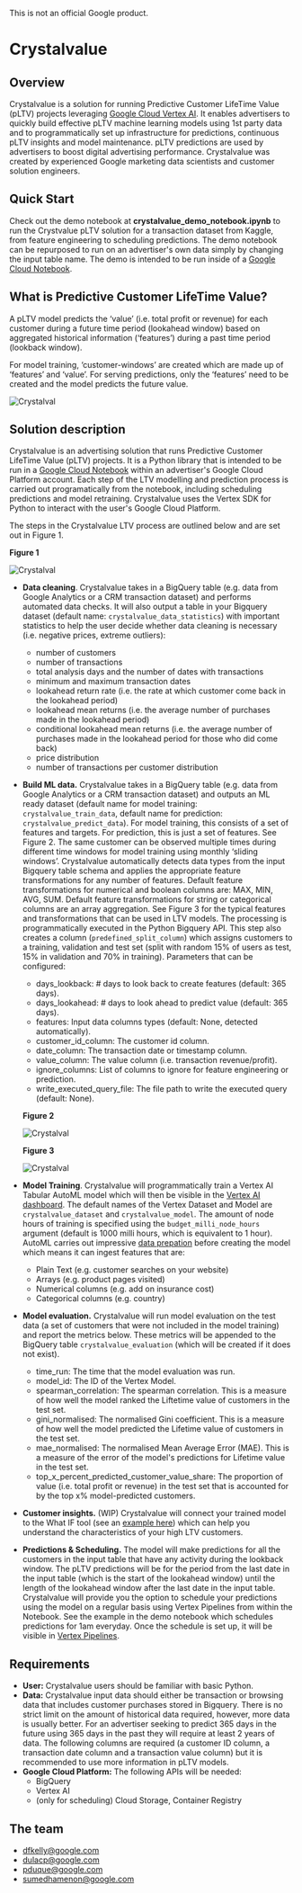 This is not an official Google product.

# Crystalvalue

## Overview

Crystalvalue is a solution for running Predictive Customer LifeTime Value (pLTV) projects leveraging [Google Cloud Vertex AI](https://cloud.google.com/vertex-ai). It enables advertisers to quickly build effective pLTV machine learning models using 1st party data and to programmatically set up infrastructure for predictions, continuous pLTV insights and model maintenance. pLTV predictions are used by advertisers to boost digital advertising performance. Crystalvalue was created by experienced Google marketing data scientists and customer solution engineers.


## Quick Start

Check out the demo notebook at **crystalvalue_demo_notebook.ipynb** to run the Crystvalue pLTV solution for a transaction dataset from Kaggle, from feature engineering to scheduling predictions. The demo notebook can be repurposed to run on an advertiser's own data simply by changing the input table name. The demo is intended to be run inside of a [Google Cloud Notebook](https://cloud.google.com/vertex-ai/docs/general/notebooks).

## What is Predictive Customer LifeTime Value?

A pLTV model predicts the ‘value’ (i.e. total profit or revenue) for each customer during a future time period (lookahead window) based on aggregated historical information (‘features’) during a past time period (lookback window).

For model training, ‘customer-windows’ are created which are made up of ‘features’ and ‘value’. For serving predictions, only the ‘features’ need to be created and the model predicts the future value.

  ![Crystalval](https://screenshot.googleplex.com/BR7QoBzQnv8CRL5.png)



## Solution description

Crystalvalue is an advertising solution that runs Predictive Customer LifeTime Value (pLTV) projects. It is a Python library that is intended to be run in a [Google Cloud Notebook](https://cloud.google.com/vertex-ai/docs/general/notebooks) within an advertiser's Google Cloud Platform account. Each step of the LTV modelling and prediction process is carried out programatically from the notebook, including scheduling predictions and model retraining. Crystalvalue uses the Vertex SDK for Python to interact with the user's Google Cloud Platform.

The steps in the Crystalvalue LTV process are outlined below and are set out in Figure 1.

**Figure 1**

  ![Crystalval](https://screenshot.googleplex.com/4xGe5uQ4z7jQMEZ.png)

* **Data cleaning**. Crystalvalue takes in a BigQuery table (e.g. data from Google Analytics or a CRM transaction dataset) and performs automated data checks. It will also output a table in your Bigquery dataset (default name: `crystalvalue_data_statistics`) with important statistics to help the user decide whether data cleaning is necessary (i.e. negative prices, extreme outliers):
  * number of customers
  * number of transactions
  * total analysis days and the number of dates with transactions
  * minimum and maximum transaction dates
  * lookahead return rate (i.e. the rate at which customer come back in the lookahead period)
  * lookahead mean returns (i.e. the average number of purchases made in the lookahead period)
  * conditional lookahead mean returns (i.e. the average number of purchases made in the lookahead period for those who did come back)
  * price distribution
  * number of transactions per customer distribution

* **Build ML data.** Crystalvalue takes in a BigQuery table (e.g. data from Google Analytics or a CRM transaction dataset) and outputs an ML ready dataset (default name for model training: `crystalvalue_train_data`, default name for prediction: `crystalvalue_predict_data`). For model training, this consists of a set of features and targets. For prediction, this is just a set of features. See Figure 2. The same customer can be observed multiple times during different time windows for model training using monthly ‘sliding windows’. Crystalvalue automatically detects data types from the input Bigquery table schema and applies the appropriate feature transformations for any number of features. Default feature transformations for numerical and boolean columns are: MAX, MIN, AVG, SUM. Default feature transformations for string or categorical columns are an array aggregation. See Figure 3 for the typical features and transformations that can be used in LTV models. The processing is programmatically executed in the Python Bigquery API. This step also creates a column (`predefined_split_column`) which assigns customers to a training, validation and test set (split with random 15% of users as test, 15% in validation and 70% in training). Parameters that can be configured:
  *  days_lookback: # days to look back to create features (default: 365 days).
  *  days_lookahead: # days to look ahead to predict value (default: 365 days).
  *  features: Input data columns types (default: None, detected automatically).
  *  customer_id_column: The customer id column.
  *  date_column: The transaction date or timestamp column.
  *  value_column: The value column (i.e. transaction revenue/profit).
  *  ignore_columns: List of columns to ignore for feature engineering or prediction.
  *  write_executed_query_file: The file path to write the executed query (default: None).

  **Figure 2**

  ![Crystalval](https://screenshot.googleplex.com/645o76szJkYPVZg.png)


  **Figure 3**

  ![Crystalval](https://screenshot.googleplex.com/64VJyTq9WiU6Fpp.png)

* **Model Training**. Crystalvalue will programmatically train a Vertex AI Tabular AutoML model which will then be visible in the [Vertex AI dashboard](https://console.cloud.google.com/vertex-ai). The default names of the Vertex Dataset and Model are `crystalvalue_dataset` and `crystalvalue_model`. The amount of node hours of training is specified using the `budget_milli_node_hours` argument (default is 1000 milli hours, which is equivalent to 1 hour). AutoML carries out impressive [data prepation](https://cloud.google.com/automl-tables/docs/data-best-practices#tables-does) before creating the model which means it can ingest features that are:
  * Plain Text (e.g. customer searches on your website)
  * Arrays (e.g. product pages visited)
  * Numerical columns (e.g. add on insurance cost)
  * Categorical columns (e.g. country)



* **Model evaluation.** Crystalvalue will run model evaluation on the test data (a set of customers that were not included in the model training) and report the metrics below. These metrics will be appended to the BigQuery table `crystalvalue_evaluation` (which will be created if it does not exist).
  * time_run: The time that the model evaluation was run.
  * model_id: The ID of the Vertex Model.
  * spearman_correlation: The spearman correlation. This is a measure of how well the model ranked the Liftetime value of customers in the test set.
  * gini_normalised: The normalised Gini coefficient. This is a measure of how well the model predicted the Lifetime value of customers in the test set.
  * mae_normalised: The normalised Mean Average Error (MAE). This is a measure of the error of the model's predictions for Lifetime value in the test set.
  * top_x_percent_predicted_customer_value_share: The proportion of value (i.e. total profit or revenue) in the test set that is accounted for by the top x% model-predicted customers.

* **Customer insights.** (WIP) Crystalvalue will connect your trained model to the What IF tool (see an [example here](https://pair-code.github.io/what-if-tool/demos/age.html)) which can help you understand the characteristics of your high LTV customers.

* **Predictions & Scheduling.** The model will make predictions for all the customers in the input table that have any activity during the lookback window. The pLTV predictions will be for the period from the last date in the input table (which is the start of the lookahead window) until the length of the lookahead window after the last date in the input table. Crystalvalue will provide you the option to schedule your predictions using the model on a regular basis using Vertex Pipelines from within the Notebook. See the example in the demo notebook which schedules predictions for 1am everyday. Once the schedule is set up, it will be visible in [Vertex Pipelines](https://cloud.google.com/vertex-ai/docs/pipelines/introduction).


## Requirements

* **User:** Crystalvalue users should be familiar with basic Python.
* **Data:** Crystalvalue input data should either be transaction or browsing data that includes customer purchases stored in Bigquery. There is no strict limit on the amount of historical data required, however, more data is usually better. For an advertiser seeking to predict 365 days in the future using 365 days in the past they will require at least 2 years of data. The following columns are required (a customer ID column, a transaction date column and a transaction value column) but it is recommended to use more information in pLTV models.
* **Google Cloud Platform:** The following APIs will be needed:
  * BigQuery
  * Vertex AI
  * (only for scheduling) Cloud Storage, Container Registry

## The team

*  dfkelly@google.com
*  dulacp@google.com
*  pduque@google.com
*  sumedhamenon@google.com


